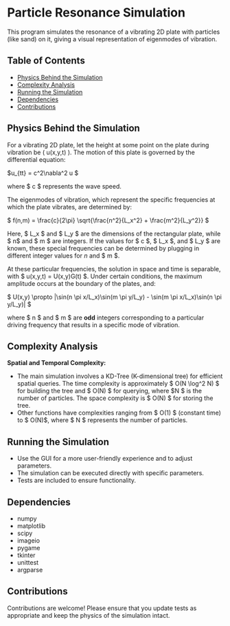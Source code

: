 # Particle Resonance Simulation

This program simulates the resonance of a vibrating 2D plate with particles (like sand) on it, giving a visual representation of eigenmodes of vibration.

## Table of Contents
- [Physics Behind the Simulation](#physics-behind-the-simulation)
- [Complexity Analysis](#complexity-analysis)
- [Running the Simulation](#running-the-simulation)
- [Dependencies](#dependencies)
- [Contributions](#contributions)

## Physics Behind the Simulation

For a vibrating 2D plate, let the height at some point on the plate during vibration be \( u(x,y,t) \). The motion of this plate is governed by the differential equation:

 $u_{tt} = c^2\nabla^2 u $

where $ c $ represents the wave speed.

The eigenmodes of vibration, which represent the specific frequencies at which the plate vibrates, are determined by:

$ f(n,m) = \frac{c}{2\pi} \sqrt{\frac{n^2}{L_x^2} + \frac{m^2}{L_y^2}} $

Here, $ L_x $ and $ L_y $ are the dimensions of the rectangular plate, while $ n$  and $ m $ are integers. If the values for $ c $, $ L_x $, and $ L_y $ are known, these special frequencies can be determined by plugging in different integer values for $n$ and $ m $.

At these particular frequencies, the solution in space and time is separable, with $ u(x,y,t) = U(x,y)G(t) $. Under certain conditions, the maximum amplitude occurs at the boundary of the plates, and:

$ U(x,y) \propto |\sin(n \pi x/L_x)\sin(m \pi y/L_y) - \sin(m \pi x/L_x)\sin(n \pi y/L_y)| $

where $ n $ and $ m $ are **odd** integers corresponding to a particular driving frequency that results in a specific mode of vibration.

## Complexity Analysis

**Spatial and Temporal Complexity:**

- The main simulation involves a KD-Tree (K-dimensional tree) for efficient spatial queries. The time complexity is approximately $ O(N \log^2 N) $ for building the tree and $ O(N) $ for querying, where $N $ is the number of particles. The space complexity is $ O(N) $ for storing the tree.
- Other functions have complexities ranging from $ O(1) $ (constant time) to $ O(N)$, where $ N $ represents the number of particles.

## Running the Simulation

- Use the GUI for a more user-friendly experience and to adjust parameters.
- The simulation can be executed directly with specific parameters.
- Tests are included to ensure functionality.

## Dependencies

- numpy
- matplotlib
- scipy
- imageio
- pygame
- tkinter
- unittest
- argparse

## Contributions

Contributions are welcome! Please ensure that you update tests as appropriate and keep the physics of the simulation intact.
